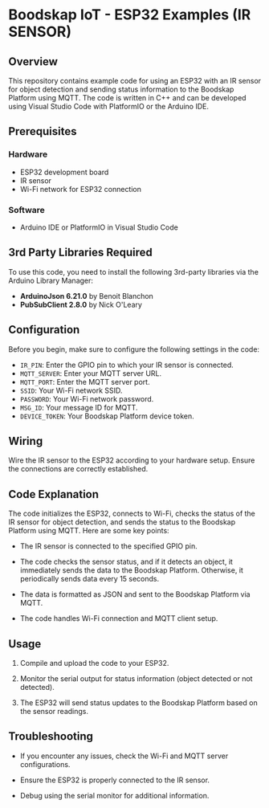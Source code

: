 
# Boodskap IoT - ESP32 Examples (IR SENSOR)

## Overview

This repository contains example code for using an ESP32 with an IR sensor for object detection and sending status information to the Boodskap Platform using MQTT. The code is written in C++ and can be developed using Visual Studio Code with PlatformIO or the Arduino IDE.

## Prerequisites

### Hardware
- ESP32 development board
- IR sensor
- Wi-Fi network for ESP32 connection

### Software
- Arduino IDE or PlatformIO in Visual Studio Code

## 3rd Party Libraries Required

To use this code, you need to install the following 3rd-party libraries via the Arduino Library Manager:

- **ArduinoJson 6.21.0** by Benoit Blanchon
- **PubSubClient 2.8.0** by Nick O'Leary

## Configuration

Before you begin, make sure to configure the following settings in the code:

- `IR_PIN`: Enter the GPIO pin to which your IR sensor is connected.
- `MQTT_SERVER`: Enter your MQTT server URL.
- `MQTT_PORT`: Enter the MQTT server port.
- `SSID`: Your Wi-Fi network SSID.
- `PASSWORD`: Your Wi-Fi network password.
- `MSG_ID`: Your message ID for MQTT.
- `DEVICE_TOKEN`: Your Boodskap Platform device token.

## Wiring

Wire the IR sensor to the ESP32 according to your hardware setup. Ensure the connections are correctly established.

## Code Explanation

The code initializes the ESP32, connects to Wi-Fi, checks the status of the IR sensor for object detection, and sends the status to the Boodskap Platform using MQTT. Here are some key points:

- The IR sensor is connected to the specified GPIO pin.

- The code checks the sensor status, and if it detects an object, it immediately sends the data to the Boodskap Platform. Otherwise, it periodically sends data every 15 seconds.

- The data is formatted as JSON and sent to the Boodskap Platform via MQTT.

- The code handles Wi-Fi connection and MQTT client setup.

## Usage

1. Compile and upload the code to your ESP32.

2. Monitor the serial output for status information (object detected or not detected).

3. The ESP32 will send status updates to the Boodskap Platform based on the sensor readings.

## Troubleshooting

- If you encounter any issues, check the Wi-Fi and MQTT server configurations.

- Ensure the ESP32 is properly connected to the IR sensor.

- Debug using the serial monitor for additional information.

